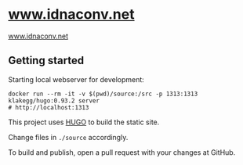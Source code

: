 # www.idnaconv.net

www.idnaconv.net

## Getting started

Starting local webserver for development:
```
docker run --rm -it -v $(pwd)/source:/src -p 1313:1313 klakegg/hugo:0.93.2 server
# http://localhost:1313
```

This project uses [HUGO](https://gohugo.io/categories/getting-started) to build the static site.

Change files in `./source` accordingly.

To build and publish, open a pull request with your changes at GitHub.
